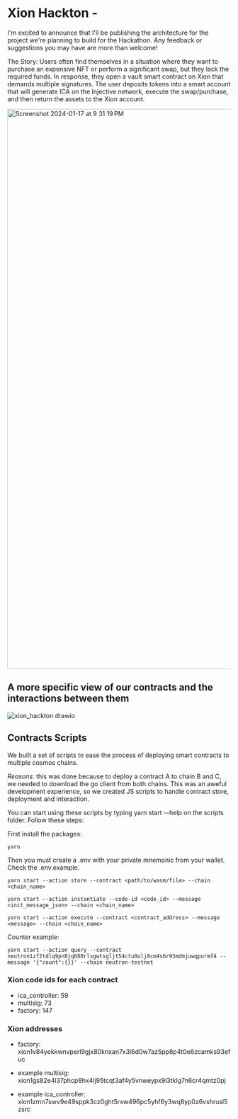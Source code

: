 # Xion Hackton -

I'm excited to announce that I'll be publishing the architecture for the project we're planning to build for the Hackathon. Any feedback or suggestions you may have are more than welcome!

The Story: Users often find themselves in a situation where they want to purchase an expensive NFT or perform a significant swap, but they lack the required funds. In response, they open a vault smart contract on Xion that demands multiple signatures. The user deposits tokens into a smart account that will generate ICA on the Injective network, execute the swap/purchase, and then return the assets to the Xion account.

<img width="1265" alt="Screenshot 2024-01-17 at 9 31 19 PM" src="https://github.com/chelofinance/Xion-hackton/assets/81328098/ddd4f835-5605-4760-8c35-ed99d8252d18">

## A more specific view of our contracts and the interactions between them

![xion_hackton drawio](https://github.com/chelofinance/Xion-hackton/assets/99182859/65b8a2aa-2aec-4f32-891f-e3ae3ea70224)

## Contracts Scripts

We built a set of scripts to ease the process of deploying smart contracts to multiple cosmos chains.

_Reasons_: this was done because to deploy a contract A to chain B and C, we needed to download the go client from both chains. This was an aweful development experience, so we created JS scripts to handle contract store, deployment and interaction.

You can start using these scripts by typing yarn start --help on the scripts folder. Follow these steps:

First install the packages:

```shell
yarn
```

Then you must create a .env with your private mnemonic from your wallet. Check the .env.example.

```shell
yarn start --action store --contract <path/to/wasm/file> --chain <chain_name>
```

```shell
yarn start --action instantiate --code-id <code_id> --message <init_message_json> --chain <chain_name>
```

```shell
yarn start --action execute --contract <contract_address> --message <message> --chain <chain_name>
```

Counter example:

```shell
yarn start --action query --contract neutron1zf2tdlq9pn8jq680rlsgwtsgljt54ctu0ulj8cm4s6r93mdmjuwqpurmf4 --message '{"count":{}}' --chain neutron-testnet
```

### Xion code ids for each contract

- ica_controller: 59
- multisig: 73
- factory: 147

### Xion addresses

- factory: xion1v84yekkwnvperl9gjx80knxan7x3l6d0w7az5pp8p4t0e6zcamks93efuc

- example multisig: xion1gs82e4l37phcp8hx4lj95tcqt3af4y5vnweypx9l3tklg7n6cr4qmtz0pj

- example ica_controller: xion1zmn7swv9e49sppk3cz0ght5rxw496pc5yhf6y3wq8yp0z6vshrusl5zsrc
